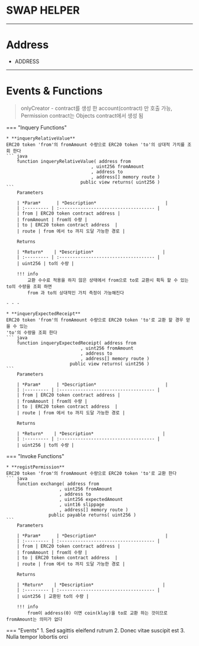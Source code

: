 # **SWAP HELPER**
- - -

# **Address**
* ADDRESS
- - -

# **Events & Functions**

> onlyCreator - contract를 생성 한 account(contract) 만 호출 가능, Permission contract는 Objects contract에서 생성 됨        

=== "Inquery Functions"

    * **inqueryRelativeValue**   
    ERC20 token 'from'의 fromAmount 수량으로 ERC20 token 'to'의 상대적 가치를 조회 한다   
    ``` java
        function inqueryRelativeValue( address from
                                    , uint256 fromAmount
                                    , address to
                                    , address[] memory route ) 
                                public view returns( uint256 )
    ```   
        Parameters     
           
        | *Param*      | *Description*                          |
        | :--------- | :------------------------------------ |
        | from | ERC20 token contract address |
        | fromAmount | from의 수량 |   
        | to | ERC20 token contract address  |   
        | route | from 에서 to 까지 도달 가능한 경로 |  

        Returns     

        | *Return*    | *Description*                          |
        | :--------- | :------------------------------------ |
        | uint256 | to의 수량 |

        !!! info 
            교환 수수료 적용을 하지 않은 상태에서 from으로 to로 교환시 획득 할 수 있는 to의 수량을 조회 하면   
            from 과 to의 상대적인 가치 측정이 가능해진다                

    - - -

    * **inqueryExpectedReceipt**   
    ERC20 token 'from'의 fromAmount 수량으로 ERC20 token 'to'로 교환 할 경우 얻을 수 있는   
    'to'의 수량을 조회 한다
    ``` java
        function inqueryExpectedReceipt( address from
                                , uint256 fromAmount
                                , address to
                                , address[] memory route ) 
                            public view returns( uint256 )
    ```   
        Parameters     
           
        | *Param*      | *Description*                          |
        | :--------- | :------------------------------------ |
        | from | ERC20 token contract address |
        | fromAmount | from의 수량 |   
        | to | ERC20 token contract address  |   
        | route | from 에서 to 까지 도달 가능한 경로 |  

        Returns     

        | *Return*    | *Description*                          |
        | :--------- | :------------------------------------ |
        | uint256 | to의 수량 |

    
    
=== "Invoke Functions"

    * **registPermission**   
    ERC20 token 'from'의 fromAmount 수량으로 ERC20 token 'to'로 교환 한다  
    ``` java
        function exchange( address from
                        , uint256 fromAmount
                        , address to
                        , uint256 expectedAmount
                        , uint16 slippage
                        , address[] memory route ) 
                    public payable returns( uint256 )
    ```  
        Parameters     
           
        | *Param*      | *Description*                          |
        | :--------- | :------------------------------------ |
        | from | ERC20 token contract address |
        | fromAmount | from의 수량 |   
        | to | ERC20 token contract address  |    
        | route | from 에서 to 까지 도달 가능한 경로 |    

        Returns     

        | *Return*    | *Description*                          |
        | :--------- | :------------------------------------ |
        | uint256 | 교환된 to의 수량 |

        !!! info
            from이 address(0) 이면 coin(klay)을 to로 교환 하는 것이므로 fromAmount는 의미가 없다   

=== "Events"
    1. Sed sagittis eleifend rutrum
    2. Donec vitae suscipit est
    3. Nulla tempor lobortis orci


